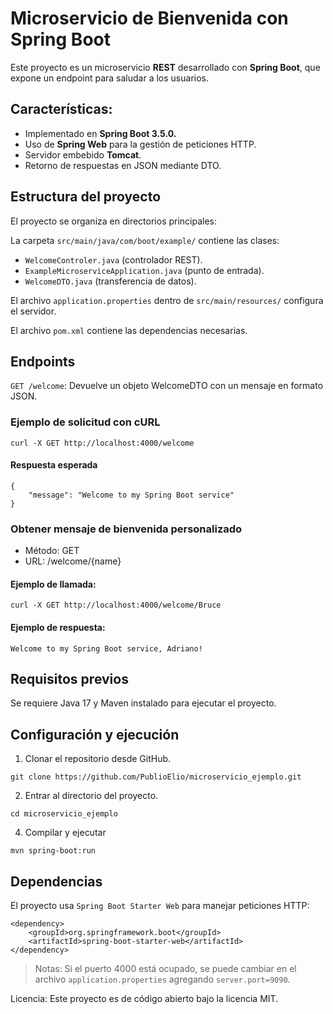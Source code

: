 # Microservicio de Bienvenida con Spring Boot
Este proyecto es un microservicio **REST** desarrollado con **Spring Boot**, que expone un endpoint para saludar a los usuarios.

## Características:

- Implementado en **Spring Boot 3.5.0.**
- Uso de **Spring Web** para la gestión de peticiones HTTP.
- Servidor embebido **Tomcat**.
- Retorno de respuestas en JSON mediante DTO.

## Estructura del proyecto

El proyecto se organiza en directorios principales:

La carpeta `src/main/java/com/boot/example/` contiene las clases:
- `WelcomeControler.java` (controlador REST).
- `ExampleMicroserviceApplication.java` (punto de entrada).
- `WelcomeDTO.java` (transferencia de datos).

El archivo `application.properties` dentro de `src/main/resources/` configura el servidor.

El archivo `pom.xml` contiene las dependencias necesarias.

## Endpoints

`GET /welcome`: Devuelve un objeto WelcomeDTO con un mensaje en formato JSON.

### Ejemplo de solicitud con cURL

```
curl -X GET http://localhost:4000/welcome
```

#### Respuesta esperada

```
{
    "message": "Welcome to my Spring Boot service"
}
```

### Obtener mensaje de bienvenida personalizado

- Método: GET
- URL: /welcome/{name}

#### Ejemplo de llamada:

```
curl -X GET http://localhost:4000/welcome/Bruce
```

#### Ejemplo de respuesta:

```
Welcome to my Spring Boot service, Adriano!
```

## Requisitos previos

Se requiere Java 17 y Maven instalado para ejecutar el proyecto.

## Configuración y ejecución

1. Clonar el repositorio desde GitHub.

```
git clone https://github.com/PublioElio/microservicio_ejemplo.git
```

2. Entrar al directorio del proyecto.

```
cd microservicio_ejemplo
```

4. Compilar y ejecutar

```
mvn spring-boot:run
```

## Dependencias
El proyecto usa `Spring Boot Starter Web` para manejar peticiones HTTP:

```
<dependency>
    <groupId>org.springframework.boot</groupId>
    <artifactId>spring-boot-starter-web</artifactId>
</dependency>
```

>Notas: Si el puerto 4000 está ocupado, se puede cambiar en el archivo `application.properties` agregando `server.port=9090`.

Licencia: Este proyecto es de código abierto bajo la licencia MIT.
